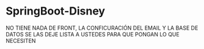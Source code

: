 # SpringBoot-Disney

NO TIENE NADA DE FRONT, LA CONFICURACIÓN DEL EMAIL Y LA BASE DE DATOS SE LAS DEJE LISTA A USTEDES PARA QUE PONGAN LO QUE NECESITEN
